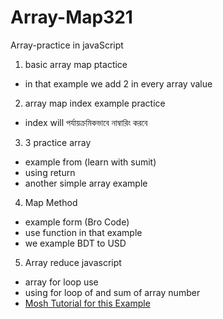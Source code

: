 # Array-Map321
Array-practice in javaScript
1. basic array map ptactice
- in that example we add 2 in every array value
2. array map index example practice
- index will পর্যায়ক্রমিকভাবে নাম্বারিং করবে
3. 3 practice array
- example from (learn with sumit)
- using return
- another simple array example
4. Map Method
- example form (Bro Code)
- use function in that example
- we example BDT to USD
5. Array reduce javascript
- array for loop use
- using for loop of and sum of array number
- [Mosh Tutorial for this Example](https://youtu.be/g1C40tDP0Bk?si=C4reqQCkT_Xun2Ac)